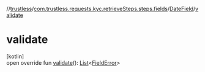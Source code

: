 //[trustless](../../../index.md)/[com.trustless.requests.kyc.retrieveSteps.steps.fields](../index.md)/[DateField](index.md)/[validate](validate.md)

# validate

[kotlin]\
open override fun [validate](validate.md)(): [List](https://kotlinlang.org/api/latest/jvm/stdlib/kotlin.collections/-list/index.html)&lt;[FieldError](../-field-error/index.md)&gt;
